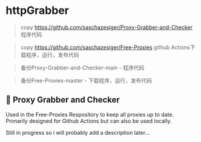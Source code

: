 # httpGrabber

> copy https://github.com/saschazesiger/Proxy-Grabber-and-Checker 程序代码

> copy https://github.com/saschazesiger/Free-Proxies   github Actions下载程序，运行，发布代码

> 备份Proxy-Grabber-and-Checker-main  - 程序代码

> 备份Free-Proxies-master - 下载程序，运行，发布代码


## 🎉 Proxy Grabber and Checker

Used in the Free-Proxies Respository to keep all proxies up to date. Primarily designed for Github Actions but can also be used locally.

Still in progress so i will probably add a description later...
